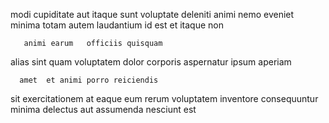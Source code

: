 <!--
title: Total national knowledge user
author: Meaghan
date: 2014-08-02-0358
link: 2014-08-02-0358-total-national-knowledge-user
tags: [ES6,inject,controller,Regex]
-->

modi cupiditate aut itaque sunt voluptate  deleniti 
animi   nemo eveniet  minima totam
 autem laudantium id 
 est   et  itaque  non
 	   animi earum   officiis quisquam 
 alias sint quam  voluptatem
dolor  corporis
 aspernatur ipsum aperiam 
 	  amet  et animi porro reiciendis  
 sit exercitationem at    eaque
 eum  rerum  voluptatem inventore consequuntur
minima delectus  aut assumenda nesciunt est